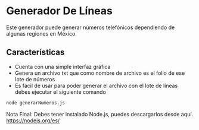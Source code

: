 # Generador De Líneas
Este generador puede generar números telefónicos dependiendo de algunas regiones en México.

## Características
- Cuenta con una simple interfaz gráfica
- Genera un archivo txt que como nombre de archivo es el folio de ese lote de números
- Es fácil de usar
para poder generar el archivo con el lote de líneas debes ejecutar el siguiente comando
```sh
node generarNumeros.js
```
Nota Final: Debes tener instalado Node.js, puedes descargarlos desde aquí.
https://nodejs.org/es/
